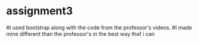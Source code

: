 # assignment3
#I used bootstrap along with the code from the professor's videos.
#I made mine different than the professor's in the best way thaf i can

